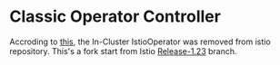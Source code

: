 # Classic Operator Controller

Accroding to [this](https://github.com/istio/enhancements/issues/166), the In-Cluster IstioOperator was removed from istio repository.
This's a fork start from Istio [Release-1.23](https://github.com/istio/istio/tree/release-1.23) branch.
